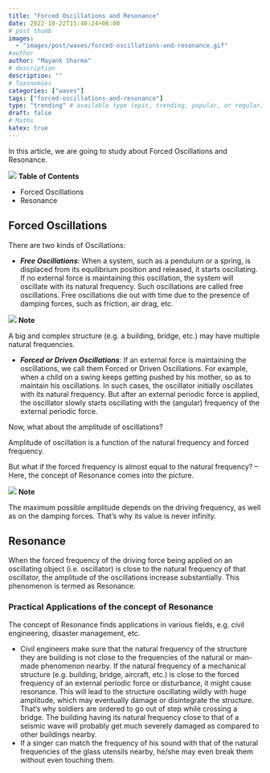 ```yaml
---
title: "Forced Oscillations and Resonance"
date: 2022-10-22T15:40:24+06:00
# post thumb
images:
  - "images/post/waves/forced-oscillations-and-resonance.gif"
#author
author: "Mayank Sharma"
# description
description: ""
# Taxonomies
categories: ["waves"]
tags: ["forced-oscillations-and-resonance"]
type: "trending" # available type (epic, trending, popular, or regular)
draft: false
# Maths
katex: true
---
```


In this article, we are going to study about Forced Oscillations and Resonance. 

<div class="toc-mak">
<img src="../../images/pencil.png">
<b>Table of Contents</b>
<ul>
<li>Forced Oscillations</li>
<li>Resonance</li>
</ul>
</div>

## Forced Oscillations

There are two kinds of Oscillations:

* ***Free Oscillations***: When a system, such as a pendulum or a spring, is displaced from its equilibrium position and released, it starts oscillating. If no external force is maintaining this oscillation, the system will oscillate with its natural frequency. Such oscillations are called free oscillations. Free oscillations die out with time due to the presence of damping forces, such as friction, air drag, etc. 

<div class="toc-mak">
  <img src="../../../images/pencil.png">
  <b>Note</b><br>

A big and complex structure (e.g. a building, bridge, etc.) may have multiple natural frequencies. 
</div>

* ***Forced or Driven Oscillations***: If an external force is maintaining the oscillations, we call them Forced or Driven Oscillations. For example, when a child on a swing keeps getting pushed by his mother, so as to maintain his oscillations. In such cases, the oscillator initially oscillates with its natural frequency. But after an external periodic force is applied, the oscillator slowly starts oscillating with the (angular) frequency of the external periodic force.

Now, what about the amplitude of oscillations?

Amplitude of oscillation is a function of the natural frequency and forced frequency. 

But what if the forced frequency is almost equal to the natural frequency? – Here, the concept of Resonance comes into the picture. 

<div class="toc-mak">
  <img src="../../../images/pencil.png">
  <b>Note</b><br>

The maximum possible amplitude depends on the driving frequency, as well as on the damping forces. That’s why its value is never infinity. 
</div>


## Resonance

When the forced frequency of the driving force being applied on an oscillating object (i.e. oscillator) is close to the natural frequency of that oscillator, the amplitude of the oscillations increase substantially. This phenomenon is termed as Resonance. 

### Practical Applications of the concept of Resonance

The concept of Resonance finds applications in various fields, e.g. civil engineering, disaster management, etc. 
* Civil engineers make sure that the natural frequency of the structure they are building is not close to the frequencies of the natural or man-made phenomenon nearby. If the natural frequency of a mechanical structure (e.g. building, bridge, aircraft, etc.) is close to the forced frequency of an external periodic force or disturbance, it might cause resonance. This will lead to the structure oscillating wildly with huge amplitude, which may eventually damage or disintegrate the structure. That’s why soldiers are ordered to go out of step while crossing a bridge. The building having its natural frequency close to that of a seismic wave will probably get much severely damaged as compared to other buildings nearby. 
* If a singer can match the frequency of his sound with that of the natural frequencies of the glass utensils nearby, he/she may even break them without even touching them. 

